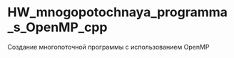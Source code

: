 # HW_mnogopotochnaya_programma_s_OpenMP_cpp
Создание многопоточной программы с использованием OpenMP
